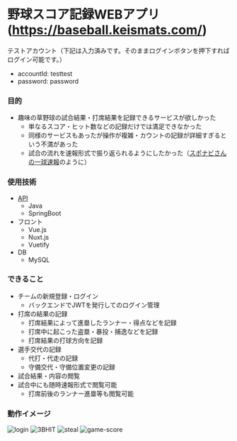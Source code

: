 # 野球スコア記録WEBアプリ(https://baseball.keismats.com/)
テストアカウント（下記は入力済みです。そのままログインボタンを押下すればログイン可能です。）
- accountId: testtest  
- password: password

### 目的
- 趣味の草野球の試合結果・打席結果を記録できるサービスが欲しかった
  - 単なるスコア・ヒット数などの記録だけでは満足できなかった
  - 同様のサービスもあったが操作が複雑・カウントの記録が詳細すぎるという不満があった
  - 試合の流れを速報形式で振り返られるようにしたかった（[スポナビさんの一球速報](https://baseball.yahoo.co.jp/npb/game/2021019604/text)のように）
  
### 使用技術  
- [API](https://github.com/k-matsumoto-214/baseball-score-api)
  - Java
  - SpringBoot
- フロント
  - Vue.js
  - Nuxt.js
  - Vuetify
- DB
  - MySQL

### できること
- チームの新規登録・ログイン
  - バックエンドでJWTを発行してのログイン管理 
- 打席の結果の記録
  - 打席結果によって進塁したランナー・得点などを記録
  - 打席中に起こった盗塁・暴投・捕逸などを記録
  - 打席結果の打球方向を記録
- 選手交代の記録
  - 代打・代走の記録
  - 守備交代・守備位置変更の記録
- 試合結果・内容の閲覧
- 試合中にも随時速報形式で閲覧可能
  - 打席前後のランナー進塁等も閲覧可能 

### 動作イメージ
![login](https://github.com/k-matsumoto-214/baseball-score/assets/91876695/b9d51b1f-d770-4a29-a2e6-f96707b45a6f)
![3BHIT](https://github.com/k-matsumoto-214/baseball-score/assets/91876695/87c52ed5-84af-44ba-a0dd-1d022e08e54e)
![steal](https://github.com/k-matsumoto-214/baseball-score/assets/91876695/b3f6a267-09c1-4022-993b-b9b445357758)
![game-score](https://github.com/k-matsumoto-214/baseball-score/assets/91876695/0698e082-5ae0-450c-b895-f9bc2d789121)


